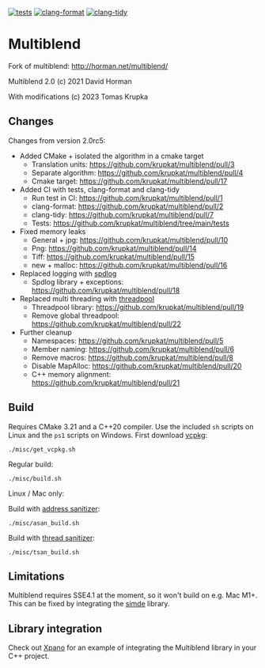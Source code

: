 [![tests](https://github.com/krupkat/multiblend/actions/workflows/build.yml/badge.svg?branch=main)](https://github.com/krupkat/multiblend/actions/workflows/build.yml)
[![clang-format](https://github.com/krupkat/multiblend/actions/workflows/clang-format-check.yml/badge.svg?branch=main)](https://github.com/krupkat/multiblend/actions/workflows/clang-format-check.yml)
[![clang-tidy](https://github.com/krupkat/multiblend/actions/workflows/clang-tidy-check.yml/badge.svg?branch=main)](https://github.com/krupkat/multiblend/actions/workflows/clang-tidy-check.yml)

# Multiblend
Fork of multiblend: http://horman.net/multiblend/

Multiblend 2.0 (c) 2021 David Horman

With modifications (c) 2023 Tomas Krupka

## Changes

Changes from version 2.0rc5:

- Added CMake + isolated the algorithm in a cmake target
  - Translation units: https://github.com/krupkat/multiblend/pull/3
  - Separate algorithm: https://github.com/krupkat/multiblend/pull/4
  - Cmake target: https://github.com/krupkat/multiblend/pull/17
- Added CI with tests, clang-format and clang-tidy
  - Run test in CI: https://github.com/krupkat/multiblend/pull/1
  - clang-format: https://github.com/krupkat/multiblend/pull/2
  - clang-tidy: https://github.com/krupkat/multiblend/pull/7
  - Tests: https://github.com/krupkat/multiblend/tree/main/tests
- Fixed memory leaks
  - General + jpg: https://github.com/krupkat/multiblend/pull/10
  - Png: https://github.com/krupkat/multiblend/pull/14
  - Tiff: https://github.com/krupkat/multiblend/pull/15
  - new + malloc: https://github.com/krupkat/multiblend/pull/16
- Replaced logging with [spdlog](https://github.com/gabime/spdlog/)
  - Spdlog library + exceptions: https://github.com/krupkat/multiblend/pull/18
- Replaced multi threading with [threadpool](https://github.com/bshoshany/thread-pool)
  - Threadpool library: https://github.com/krupkat/multiblend/pull/19
  - Remove global threadpool: https://github.com/krupkat/multiblend/pull/22
- Further cleanup
  - Namespaces: https://github.com/krupkat/multiblend/pull/5
  - Member naming: https://github.com/krupkat/multiblend/pull/6
  - Remove macros: https://github.com/krupkat/multiblend/pull/8
  - Disable MapAlloc: https://github.com/krupkat/multiblend/pull/20
  - C++ memory alignment: https://github.com/krupkat/multiblend/pull/21

## Build

Requires CMake 3.21 and a C++20 compiler. Use the included `sh` scripts on Linux and the `ps1` scripts on Windows. First download [vcpkg](https://github.com/microsoft/vcpkg):

```
./misc/get_vcpkg.sh
```

Regular build:

```
./misc/build.sh
```

Linux / Mac only:

Build with [address sanitizer](https://github.com/google/sanitizers/wiki/AddressSanitizer):

```
./misc/asan_build.sh
```

Build with [thread sanitizer](https://github.com/google/sanitizers/wiki/ThreadSanitizerCppManual):

```
./misc/tsan_build.sh
```

## Limitations

Multiblend requires SSE4.1 at the moment, so it won't build on e.g. Mac M1+. This can be fixed by integrating the [simde](https://github.com/simd-everywhere/simde) library.

## Library integration

Check out [Xpano](https://github.com/krupkat/xpano) for an example of integrating the Multiblend library in your C++ project.

